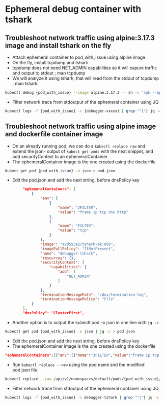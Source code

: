 
# Ephemeral debug container with tshark

<!-- ## Troubleshoot network traffic using mariner:2.0 image and install tshark on the fly

+ Attach ephemeral container to pod_with_issue using mariner 2.0 image
+ On the fly, install tcpdump and tshark
+ tcpdump does not need NET_ADMIN capabilities so it will capure traffic and output to stdout ; man tcpdump
+ We will analyze it using tshark, that will read from the stdout of tcpdump filtering traffik on tcp port 80; man tshark

```bash
kubectl debug {pod_with_issue} --image mcr.microsoft.com/cbl-mariner/base/core:2.0 -- sh -c 'tdnf install -q -y mariner-repos-extended ; tdnf install -q -y tcpdump wireshark-cli ; tcpdump -U -i eth0 -w - tcp port 80 | tshark -r - -T ek -J "frame ip tcp http"'
```

+ Filter network trace from stdoutput of the ephemeral container using JQ

```bash
kubectl logs -f {pod_with_issue} -c {debugger-xxxxx} | grep "^{"| jq -c '.layers|[.frame.frame_frame_time, .http.http_http_response_code, .http.http_http_response_line]'
``` -->

## Troubleshoot network traffic using alpine:3.17.3 image and install tshark on the fly

+ Attach ephemeral container to pod_with_issue using alpine image
+ On the fly, install tcpdump and tshark
+ tcpdump does not need NET_ADMIN capabilities so it will capure traffic and output to stdout ; man tcpdump
+ We will analyze it using tshark, that will read from the stdout of tcpdump ; man tshark

```bash
kubectl debug {pod_with_issue} --image alpine:3.17.3 -- sh -c 'apk --update --no-cache add tcpdump tshark ; tcpdump -U -i eth0 -w - tcp port 80 | tshark -r - -T ek -J "frame ip tcp http"'
```

+ Filter network trace from stdoutput of the ephemeral container using JQ

```bash
kubectl logs -f {pod_with_issue} -c {debugger-xxxxx} | grep "^{"| jq -c '.layers|[.frame.frame_frame_time, .http.http_http_response_code, .http.http_http_response_line]'
```

## Troubleshoot network traffic using alpine image and dockerfile container image

+ On an already running pod, we can do a `kubectl replace raw` and extend the json- output of `kubect get pods` with the next snippet, and add securityContext to an ephemeralContainer
+ The ephemeralContainer image is the one created using the dockerfile

```bash
kubect get pod {pod_with_issue} -o json > pod.json
```

+ Edit the pod.json and add the next string, before dnsPolicy key

```json
        "ephemeralContainers": [
            {
                "env": [
                    {
                        "name": "JFILTER",
                        "value": "frame ip tcp dns http"
                    },
                    {
                        "name": "FILTER",
                        "value": "tcp"
                    }
                ],
                "image": "a9d593e2/tshark-ek:009",
                "imagePullPolicy": "IfNotPresent",
                "name": "debugger-tshark",
                "resources": {},
                "securityContext": {
                    "capabilities": {
                        "add": [
                            "NET_ADMIN"
                        ]
                    }
                },
                "terminationMessagePath": "/dev/termination-log",
                "terminationMessagePolicy": "File"
            }
        ],
        "dnsPolicy": "ClusterFirst",
```

+ Another option is to output the kubectl pod -o json in one line with `jq -c`

```bash
kubectl get pod {pod_with_issue} -o json | jq -c > pod.json
```

+ Edit the pod.json and add the next string, before dnsPolicy key
+ The ephemeralContainer image is the one created using the dockerfile

```json
"ephemeralContainers":[{"env":[{"name":"JFILTER","value":"frame ip tcp dns http"},{"name":"FILTER","value":"tcp"}],"image":"a9d593e2/tshark-ek:009","resources":{},"imagePullPolicy":"IfNotPresent","name":"debugger-tshark","securityContext":{"capabilities":{"add":["NET_ADMIN"]}},"terminationMessagePath":"/dev/termination-log","terminationMessagePolicy": "File"}],
```

+ Run `kubectl replace --raw` using the pod name and the modified pod.json file

```bash
kubectl replace --raw /api/v1/namespaces/default/pods/{pod_with_issue}/ephemeralcontainers -f pod.json
```

+ Filter network trace from stdoutput of the ephemeral container using JQ

```bash
kubectl logs -f {pod_with_issue} -c debugger-tshark | grep "^{"| jq -c '.layers|[.frame.frame_frame_time, .http.http_http_response_code, .http.http_http_response_line]'
```
